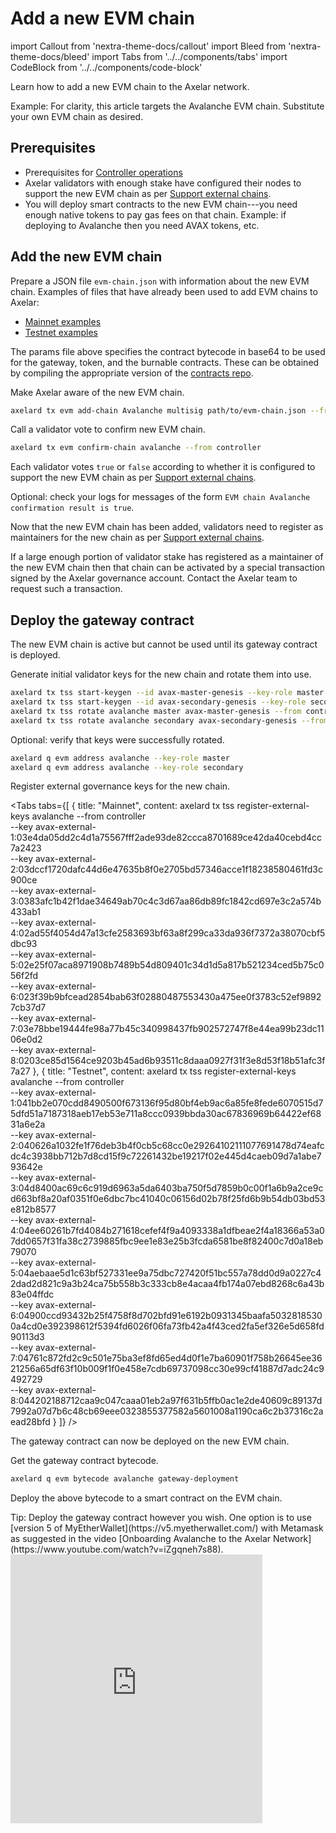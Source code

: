 # Add a new EVM chain

import Callout from 'nextra-theme-docs/callout'
import Bleed from 'nextra-theme-docs/bleed'
import Tabs from '../../components/tabs'
import CodeBlock from '../../components/code-block'

Learn how to add a new EVM chain to the Axelar network.

<Callout emoji="💡">
  Example: For clarity, this article targets the Avalanche EVM chain. Substitute your own EVM chain as desired.
</Callout>

## Prerequisites

- Prerequisites for [Controller operations](../controller)
- Axelar validators with enough stake have configured their nodes to support the new EVM chain as per [Support external chains](../validator/external-chains/overview).
- You will deploy smart contracts to the new EVM chain---you need enough native tokens to pay gas fees on that chain. Example: if deploying to Avalanche then you need AVAX tokens, etc.

## Add the new EVM chain

Prepare a JSON file `evm-chain.json` with information about the new EVM chain. Examples of files that have already been used to add EVM chains to Axelar:

- [Mainnet examples](https://github.com/axelarnetwork/axelarate-community/tree/main/resources/mainnet/evm-chain-params)
- [Testnet examples](https://github.com/axelarnetwork/axelarate-community/tree/main/resources/testnet/evm-chain-params)

The params file above specifies the contract bytecode in base64 to be used for the gateway, token, and the burnable contracts. These can be obtained by compiling the appropriate version of the [contracts repo](https://github.com/axelarnetwork/solidity-cgp-gateway).

Make Axelar aware of the new EVM chain.

```bash
axelard tx evm add-chain Avalanche multisig path/to/evm-chain.json --from controller
```

Call a validator vote to confirm new EVM chain.

```bash
axelard tx evm confirm-chain avalanche --from controller
```

Each validator votes `true` or `false` according to whether it is configured to support the new EVM chain as per [Support external chains](../validator/external-chains/overview).

Optional: check your logs for messages of the form `EVM chain Avalanche confirmation result is true`.

Now that the new EVM chain has been added, validators need to register as maintainers for the new chain as per [Support external chains](../validator/external-chains/overview).

If a large enough portion of validator stake has registered as a maintainer of the new EVM chain then that chain can be activated by a special transaction signed by the Axelar governance account. Contact the Axelar team to request such a transaction.

## Deploy the gateway contract

The new EVM chain is active but cannot be used until its gateway contract is deployed.

Generate initial validator keys for the new chain and rotate them into use.

```bash
axelard tx tss start-keygen --id avax-master-genesis --key-role master --from controller
axelard tx tss start-keygen --id avax-secondary-genesis --key-role secondary --from controller
axelard tx tss rotate avalanche master avax-master-genesis --from controller
axelard tx tss rotate avalanche secondary avax-secondary-genesis --from controller
```

Optional: verify that keys were successfully rotated.

```bash
axelard q evm address avalanche --key-role master
axelard q evm address avalanche --key-role secondary
```

Register external governance keys for the new chain.

<Tabs tabs={[
  {
    title: "Mainnet",
    content: <CodeBlock language="bash">
      axelard tx tss register-external-keys avalanche --from controller \
        --key avax-external-1:03e4da05dd2c4d1a75567fff2ade93de82ccca8701689ce42da40cebd4cc7a2423 \
        --key avax-external-2:03dccf1720dafc44d6e47635b8f0e2705bd57346acce1f18238580461fd3c900ce \
        --key avax-external-3:0383afc1b42f1dae34649ab70c4c3d67aa86db89fc1842cd697e3c2a574b433ab1 \
        --key avax-external-4:02ad55f4054d47a13cfe2583693bf63a8f299ca33da936f7372a38070cbf5dbc93 \
        --key avax-external-5:02e25f07aca8971908b7489b54d809401c34d1d5a817b521234ced5b75c056f2fd \
        --key avax-external-6:023f39b9bfcead2854bab63f02880487553430a475ee0f3783c52ef98927cb37d7 \
        --key avax-external-7:03e78bbe19444fe98a77b45c340998437fb902572747f8e44ea99b23dc1106e0d2 \
        --key avax-external-8:0203ce85d1564ce9203b45ad6b93511c8daaa0927f31f3e8d53f18b51afc3f7a27
    </CodeBlock>
  },
  {
    title: "Testnet",
    content: <CodeBlock language="bash">
      axelard tx tss register-external-keys avalanche --from controller \
        --key avax-external-1:041bb2e070cdd8490500f673136f95d80bf4eb9ac6a85fe8fede6070515d75dfd51a7187318aeb17eb53e711a8ccc0939bbda30ac67836969b64422ef6831a6e2a \
        --key avax-external-2:040626a1032fe1f76deb3b4f0cb5c68cc0e29264102111077691478d74eafcdc4c3938bb712b7d8cd15f9c72261432be19217f02e445d4caeb09d7a1abe793642e \
        --key avax-external-3:04d8400ac69c6c919d6963a5da6403ba750f5d7859b0c00f1a6b9a2ce9cd663bf8a20af0351f0e6dbc7bc41040c06156d02b78f25fd6b9b54db03bd53e812b8577 \
        --key avax-external-4:04ee60261b7fd4084b271618cefef4f9a4093338a1dfbeae2f4a18366a53a07dd0657f31fa38c2739885fbc9ee1e83e25b3fcda6581be8f82400c7d0a18eb79070 \
        --key avax-external-5:04aebaae5d1c63bf527331ee9a75dbc727420f51bc557a78dd0d9a0227c42dad2d821c9a3b24ca75b558b3c333cb8e4acaa4fb174a07ebd8268c6a43b83e04ffdc \
        --key avax-external-6:04900ccd93432b25f4758f8d702bfd91e6192b0931345baafa50328185300a4cd0e392398612f5394fd6026f06fa73fb42a4f43ced2fa5ef326e5d658fd90113d3 \
        --key avax-external-7:04761c872fd2c9c501e75ba3ef8fd65ed4d0f1e7ba60901f758b26645ee3621256a65df63f10b009f1f0e458e7cdb69737098cc30e99cf41887d7adc24c9492729 \
        --key avax-external-8:044202188712caa9c047caaa01eb2a97f631b5ffb0ac1e2de40609c89137d7992a07d7b6c48cb69eee0323855377582a5601008a1190ca6c2b37316c2aead28bfd
    </CodeBlock>
  }
]} />

The gateway contract can now be deployed on the new EVM chain.

Get the gateway contract bytecode.

```bash
axelard q evm bytecode avalanche gateway-deployment
```

Deploy the above bytecode to a smart contract on the EVM chain.

<Callout emoji="💡">
  Tip: Deploy the gateway contract however you wish. One option is to use [version 5 of MyEtherWallet](https://v5.myetherwallet.com/) with Metamask as suggested in the video [Onboarding Avalanche to the Axelar Network](https://www.youtube.com/watch?v=iZgqneh7s88).
  <Bleed>
    <iframe
      width="80%"
      height="430"
      src="https://www.youtube.com/embed/iZgqneh7s88"
      frameBorder="0"
      allow="accelerometer; autoplay; clipboard-write; encrypted-media; gyroscope; picture-in-picture"
      allowFullScreen
      style={{ margin: "0 0 1.5rem 2rem" }}
    />
  </Bleed>
</Callout>

Note the following from your deployment transaction:

- `{EVM_GATEWAY_TX_HASH}` transaction ID on the EVM chain
- `{EVM_GATEWAY_ADDR}` address of the new gateway smart contract on the EVM chain

Wait until the transaction `{EVM_GATEWAY_TX_HASH}` has received enough block confirmations on the EVM chain. (This number was set in the `confirmation_height` in the file `evm-chain.json` when you executed `add-chain`.)

Call a validator vote to confirm gateway deployment.

```bash
axelard tx evm confirm-gateway-deployment avalanche {EVM_GATEWAY_TX_HASH} {EVM_GATEWAY_ADDR} --from controller
```

Optional: check your logs for messages of the form `Avalanche gateway confirmation result is true`.
